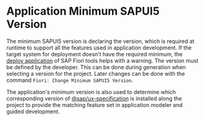 <!-- loio009f43e381234626b41e542dd7335672 -->

# Application Minimum SAPUI5 Version

The minimum SAPUI5 version is declaring the version, which is required at runtime to support all the features used in application development. If the target system for deployment doesn’t have the required minimum, the [deploy application](../Deploying-an-Application/deploying-an-application-1b7a3be.md) of SAP Fiori tools helps with a warning. The version must be defined by the developer. This can be done during generation when selecting a version for the project. Later changes can be done with the command `Fiori: Change Minimum SAPUI5 Version`.

The application's minimum version is also used to determine which corresponding version of [@sap/ux-specification](https://www.npmjs.com/package/@sap/ux-specification) is installed along the project to provide the matching feature set in application modeler and guided development.

